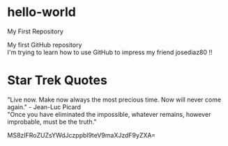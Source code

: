 # hello-world

My First Repository

My first GitHub repository  
I'm trying to learn how to use GitHub to impress my friend josediaz80 !!  

# Star Trek Quotes  

"Live now. Make now always the most precious time. Now will never come again." - Jean-Luc Picard  
"Once you have eliminated the impossible, whatever remains, however improbable, must be the truth."  

MS8zIFRoZUZsYWdJczppbl9teV9maXJzdF9yZXA=
